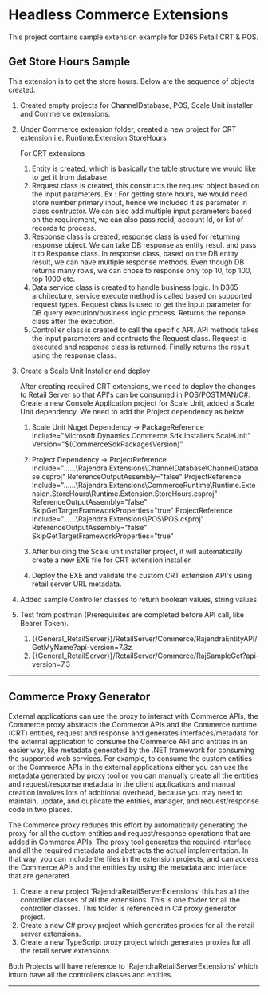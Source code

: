 # Headless Commerce Extensions

This project contains sample extension example for D365 Retail CRT & POS.

## Get Store Hours Sample
This extension is to get the store hours. Below are the sequence of objects created.
1. Created empty projects for ChannelDatabase, POS, Scale Unit installer and Commerce extensions.
2. Under Commerce extension folder, created a new project for CRT extension i.e. Runtime.Extension.StoreHours

	For CRT extensions
	1. Entity is created, which is basically the table structure we would like to get it from database.
	2. Request class is created, this constructs the request object based on the input parameters.
		Ex : For getting store hours, we would need store number primary input, hence we included it as parameter in class contructor. We can also add multiple input parameters 
			 based on the requirement, we can also pass recid, account Id, or list of records to process.
	3. Response class is created, response class is used for returning response object. We can take DB response as entity result and pass it to Response class.
	   In response class, based on the DB entity result, we can have multiple response methods. 
	   Even though DB returns many rows, we can chose to response only top 10, top 100, top 1000 etc.
	4. Data service class is created to handle business logic. In D365 architecture, service execute method is called based on supported request types.
	   Request class is used to get the input parameter for DB query execution/business logic process. 
	   Returns the reponse class after the execution.
	5. Controller class is created to call the specific API. API methods takes the input parameters and contructs the Request class.
	   Request is executed and response class is returned. Finally returns the result using the response class.

3. Create a Scale Unit Installer and deploy
    
	After creating required CRT extensions, we need to deploy the changes to Retail Server so that API's can be consumed in POS/POSTMAN/C#.
	Create a new Console Application project for Scale Unit, added a Scale Unit dependency. We need to add the Project dependency as below
	1. Scale Unit Nuget Dependency -> PackageReference Include="Microsoft.Dynamics.Commerce.Sdk.Installers.ScaleUnit" Version="$(CommerceSdkPackagesVersion)" 
	2. Project Dependency ->
		ProjectReference Include="..\..\..\Rajendra.Extensions\ChannelDatabase\ChannelDatabase.csproj" ReferenceOutputAssembly="false" 
		ProjectReference Include="..\..\..\Rajendra.Extensions\CommerceRuntime\Runtime.Extension.StoreHours\Runtime.Extension.StoreHours.csproj" ReferenceOutputAssembly="false" SkipGetTargetFrameworkProperties="true" 
		ProjectReference Include="..\..\..\Rajendra.Extensions\POS\POS.csproj" ReferenceOutputAssembly="false" SkipGetTargetFrameworkProperties="true"

	3. After building the Scale unit installer project, it will automatically create a new EXE file for CRT extension installer.
	4. Deploy the EXE and validate the custom CRT extension API's using retail server URL metadata.
	
4. Added sample Controller classes to return boolean values, string values.
5. Test from postman (Prerequisites are completed before API call, like Bearer Token).
   1. {{General_RetailServer}}/RetailServer/Commerce/RajendraEntityAPI/GetMyName?api-version=7.3z
   2. {{General_RetailServer}}/RetailServer/Commerce/RajSampleGet?api-version=7.3


----------------------------------------------------------------------------------------------------------------------------------------------------------------------
## Commerce Proxy Generator

External applications can use the proxy to interact with Commerce APIs, the Commerce proxy 
abstracts the Commerce APIs and the Commerce runtime (CRT) entities, request and response and 
generates interfaces/metadata for the external application to consume the Commerce API and 
entities in an easier way, like metadata generated by the .NET framework for consuming the 
supported web services. For example, to consume the custom entities or the Commerce APIs in 
the external applications either you can use the metadata generated by proxy tool or you can 
manually create all the entities and request/response metadata in the client applications and 
manual creation involves lots of additional overhead, because you may need to maintain, update, 
and duplicate the entities, manager, and request/response code in two places.

The Commerce proxy reduces this effort by automatically generating the proxy for all the 
custom entities and request/response operations that are added in Commerce APIs. 
The proxy tool generates the required interface and all the required metadata and abstracts 
the actual implementation. In that way, you can include the files in the extension projects, 
and can access the Commerce APIs and the entities by using the metadata and interface that 
are generated.


1. Create a new project 'RajendraRetailServerExtensions' this has all the controller classes of 
all the extensions. This is one folder for all the controller classes. This folder is referenced in 
C# proxy generator project.
2. Create a new C# proxy project which generates proxies for all the retail server extensions.
3. Create a new TypeScript proxy project which generates proxies for all the retail server extensions.

Both Projects will have reference to 'RajendraRetailServerExtensions' which inturn have all the controllers classes and entities.

----------------------------------------------------------------------------------------------------------------------------------------------------------------------